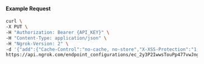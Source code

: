 <!-- Code generated for API Clients. DO NOT EDIT. -->

#### Example Request

```bash
curl \
-X PUT \
-H "Authorization: Bearer {API_KEY}" \
-H "Content-Type: application/json" \
-H "Ngrok-Version: 2" \
-d '{"add":{"Cache-Control":"no-cache, no-store","X-XSS-Protection":"1; mode=block"}}' \
https://api.ngrok.com/endpoint_configurations/ec_2y3P2IwwsTouPp477vwJngyWkLi/response_headers
```
